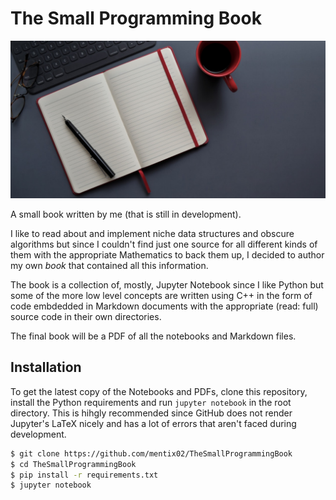 # The Small Programming Book

![SmallBook](imgs/SmallBook.jpg)

A small book written by me (that is still in development).

I like to read about and implement niche data structures and obscure algorithms but since I
couldn't find just one source for all different kinds of them with the appropriate Mathematics
to back them up, I decided to author my own _book_ that contained all this information.

The book is a collection of, mostly, Jupyter Notebook since I like Python but some of the more
low level concepts are written using C++ in the form of code embdedded in Markdown documents with
the appropriate (read: full) source code in their own directories.

The final book will be a PDF of all the notebooks and Markdown files.

## Installation

To get the latest copy of the Notebooks and PDFs, clone this repository, install the Python requirements and run `jupyter notebook` in the root directory. This is hihgly recommended since GitHub does not render Jupyter's LaTeX nicely and has a lot of errors that aren't faced during development.

```sh
$ git clone https://github.com/mentix02/TheSmallProgrammingBook
$ cd TheSmallProgrammingBook
$ pip install -r requirements.txt
$ jupyter notebook
```

